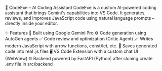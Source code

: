 🤖 CodeExe – AI Coding Assistant
CodeExe is a custom AI-powered coding assistant that brings Gemini's capabilities into VS Code. It generates, reviews, and improves JavaScript code using natural language prompts – directly inside your editor.

✨ Features
🧠 Built using Google Gemini Pro
⚙️ Code generation using AutoGen agents
✅ Code review and optimization (Critic Agent)
🪄 Writes modern JavaScript with arrow functions, const/let, etc.
💾 Saves generated code into real .js files
🖥️ VS Code Extension with a custom chat UI (WebView)
🌐 Backend powered by FastAPI (Python)
after cloning create .env file in src/backend
